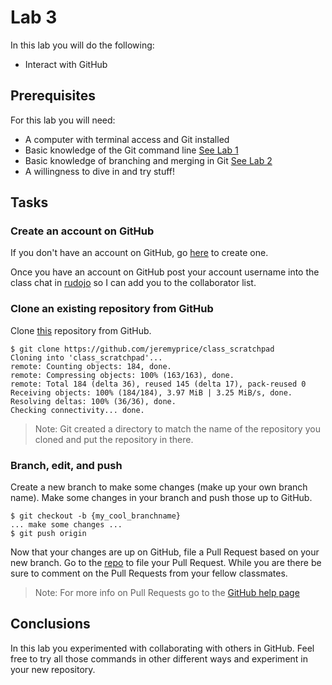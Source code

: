 # Lab 3

In this lab you will do the following:
* Interact with GitHub

## Prerequisites
For this lab you will need:
* A computer with terminal access and Git installed
* Basic knowledge of the Git command line [See Lab 1](lab01.md)
* Basic knowledge of branching and merging in Git [See Lab 2](lab02.md)
* A willingness to dive in and try stuff!

## Tasks

### Create an account on GitHub
If you don't have an account on GitHub, go [here](https://github.com/join) to create one.

Once you have an account on GitHub post your account username into the class chat in [rudojo](http://rudojo.com) so I can add you to the collaborator list.

### Clone an existing repository from GitHub
Clone [this](https://github.com/jeremyprice/class_scratchpad) repository from GitHub.
```console
$ git clone https://github.com/jeremyprice/class_scratchpad
Cloning into 'class_scratchpad'...
remote: Counting objects: 184, done.
remote: Compressing objects: 100% (163/163), done.
remote: Total 184 (delta 36), reused 145 (delta 17), pack-reused 0
Receiving objects: 100% (184/184), 3.97 MiB | 3.25 MiB/s, done.
Resolving deltas: 100% (36/36), done.
Checking connectivity... done.
```
> Note: Git created a directory to match the name of the repository you cloned and put the repository in there.

### Branch, edit, and push
Create a new branch to make some changes (make up your own branch name).  Make some changes in your branch and push those up to GitHub.
```console
$ git checkout -b {my_cool_branchname}
... make some changes ...
$ git push origin
```

Now that your changes are up on GitHub, file a Pull Request based on your new branch.  Go to the [repo](https://github.com/jeremyprice/class_scratchpad) to file your Pull Request.  While you are there be sure to comment on the Pull Requests from your fellow classmates.

> Note: For more info on Pull Requests go to the [GitHub help page](https://help.github.com/articles/using-pull-requests/)

## Conclusions
In this lab you experimented with collaborating with others in GitHub.  Feel free to try all those commands in other different ways and experiment in your new repository.
